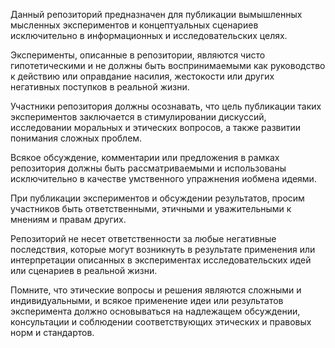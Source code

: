 Данный репозиторий предназначен для публикации вымышленных мысленных экспериментов и концептуальных сценариев исключительно
в информационных и исследовательских целях. 

Эксперименты, описанные в репозитории, являются чисто гипотетическими и не должны быть воспринимаемыми как руководство к 
действию или оправдание насилия, жестокости или других негативных поступков в реальной жизни.

Участники репозитория должны осознавать, что цель публикации таких экспериментов заключается в стимулировании дискуссий, 
исследовании моральных и этических вопросов, а также развитии понимания сложных проблем. 

Всякое обсуждение, комментарии или предложения в рамках репозитория должны быть рассматриваемыми и 
использованы исключительно в качестве умственного упражнения иобмена идеями.

При публикации экспериментов и обсуждении результатов, просим участников быть ответственными, этичными и уважительными к мнениям и правам других. 

Репозиторий не несет ответственности за любые негативные последствия, которые могут возникнуть в результате применения или интерпретации описанных в экспериментах 
исследовательских идей или сценариев в реальной жизни.

Помните, что этические вопросы и решения являются сложными и индивидуальными, и всякое применение идеи или результатов эксперимента должно основываться на надлежащем 
обсуждении, консультации и соблюдении соответствующих этических и правовых норм и стандартов.
